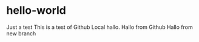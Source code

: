 # hello-world
Just a test
This is a test of Github
Local hallo.
Hallo from Github
Hallo from new branch
